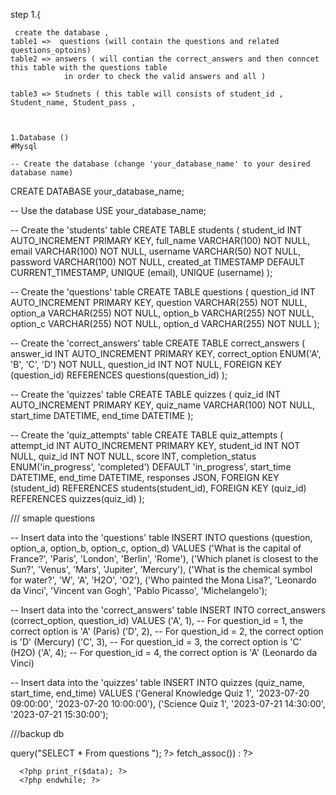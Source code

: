 step 1.{
  
	 create the database , 
	table1 =>  questions (will contain the questions and related questions_optoins)
	table2 => answers ( will contian the correct_answers and then conncet this table with the questions table 
				in order to check the valid answers and all )

	table3 => Studnets ( this table will consists of student_id , Student_name, Student_pass , 



	1.Database ()
	#Mysql

	-- Create the database (change 'your_database_name' to your desired database name)
CREATE DATABASE your_database_name;

-- Use the database
USE your_database_name;

-- Create the 'students' table
CREATE TABLE students (
  student_id INT AUTO_INCREMENT PRIMARY KEY,
  full_name VARCHAR(100) NOT NULL,
  email VARCHAR(100) NOT NULL,
  username VARCHAR(50) NOT NULL,
  password VARCHAR(100) NOT NULL,
  created_at TIMESTAMP DEFAULT CURRENT_TIMESTAMP,
  UNIQUE (email),
  UNIQUE (username)
);

-- Create the 'questions' table
CREATE TABLE questions (
  question_id INT AUTO_INCREMENT PRIMARY KEY,
  question VARCHAR(255) NOT NULL,
  option_a VARCHAR(255) NOT NULL,
  option_b VARCHAR(255) NOT NULL,
  option_c VARCHAR(255) NOT NULL,
  option_d VARCHAR(255) NOT NULL
);

-- Create the 'correct_answers' table
CREATE TABLE correct_answers (
  answer_id INT AUTO_INCREMENT PRIMARY KEY,
  correct_option ENUM('A', 'B', 'C', 'D') NOT NULL,
  question_id INT NOT NULL,
  FOREIGN KEY (question_id) REFERENCES questions(question_id)
);

-- Create the 'quizzes' table
CREATE TABLE quizzes (
  quiz_id INT AUTO_INCREMENT PRIMARY KEY,
  quiz_name VARCHAR(100) NOT NULL,
  start_time DATETIME,
  end_time DATETIME
);

-- Create the 'quiz_attempts' table
CREATE TABLE quiz_attempts (
  attempt_id INT AUTO_INCREMENT PRIMARY KEY,
  student_id INT NOT NULL,
  quiz_id INT NOT NULL,
  score INT,
  completion_status ENUM('in_progress', 'completed') DEFAULT 'in_progress',
  start_time DATETIME,
  end_time DATETIME,
  responses JSON,
  FOREIGN KEY (student_id) REFERENCES students(student_id),
  FOREIGN KEY (quiz_id) REFERENCES quizzes(quiz_id)
);

/// smaple questions 

-- Insert data into the 'questions' table
INSERT INTO questions (question, option_a, option_b, option_c, option_d)
VALUES
  ('What is the capital of France?', 'Paris', 'London', 'Berlin', 'Rome'),
  ('Which planet is closest to the Sun?', 'Venus', 'Mars', 'Jupiter', 'Mercury'),
  ('What is the chemical symbol for water?', 'W', 'A', 'H2O', 'O2'),
  ('Who painted the Mona Lisa?', 'Leonardo da Vinci', 'Vincent van Gogh', 'Pablo Picasso', 'Michelangelo');

-- Insert data into the 'correct_answers' table
INSERT INTO correct_answers (correct_option, question_id)
VALUES
  ('A', 1), -- For question_id = 1, the correct option is 'A' (Paris)
  ('D', 2), -- For question_id = 2, the correct option is 'D' (Mercury)
  ('C', 3), -- For question_id = 3, the correct option is 'C' (H2O)
  ('A', 4); -- For question_id = 4, the correct option is 'A' (Leonardo da Vinci)

-- Insert data into the 'quizzes' table
INSERT INTO quizzes (quiz_name, start_time, end_time)
VALUES
  ('General Knowledge Quiz 1', '2023-07-20 09:00:00', '2023-07-20 10:00:00'),
  ('Science Quiz 1', '2023-07-21 14:30:00', '2023-07-21 15:30:00');







///backup db

<?php
// connecting php with DB

$host = "localhost";
$username = "root";
$password = "";
$Database = "online_quiz";


$conn = mysqli_connect($host, $username, $password, $Database);
 $result = $conn->query("SELECT * From questions ");

 ?>

 <?php while ($data = $results->fetch_assoc()) : ?>
      <?php print_r($data); ?>
      <?php endwhile; ?>







